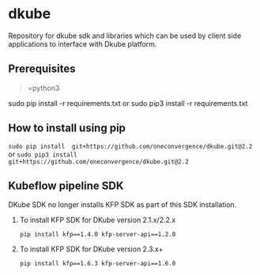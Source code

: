 # dkube
Repository for dkube sdk and libraries which can be used by client side applications to interface with Dkube platform.

Prerequisites
-------------
>=python3

sudo pip install -r requirements.txt or
sudo pip3 install -r requirements.txt


How to install using pip
------------------------
`sudo pip install  git+https://github.com/oneconvergence/dkube.git@2.2` or
`sudo pip3 install git+https://github.com/oneconvergence/dkube.git@2.2`


Kubeflow pipeline SDK
---------------------
DKube SDK no longer installs KFP SDK as part of this SDK installation. 

1. To install KFP SDK for DKube version 2.1.x/2.2.x

    `pip install kfp==1.4.0 kfp-server-api==1.2.0`

2. To install KFP SDK for DKube version 2.3.x+

    `pip install kfp==1.6.3 kfp-server-api==1.6.0`

